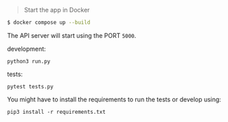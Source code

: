 > Start the app in Docker

```bash
$ docker compose up --build  
```

The API server will start using the PORT `5000`.


development:

`python3 run.py`

tests:

`pytest tests.py`  

You might have to install the requirements to run the tests or develop using:

`pip3 install -r requirements.txt`
